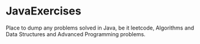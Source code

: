 # JavaExercises
Place to dump any problems solved in Java, be it leetcode, Algorithms and Data Structures and Advanced Programming problems.

